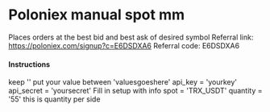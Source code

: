 # Poloniex manual spot mm
Places orders at the best bid and best ask of desired symbol
Referral link: https://poloniex.com/signup?c=E6DSDXA6
Referral code: E6DSDXA6

#### Instructions
keep '' put your value between 'valuesgoeshere'
api_key = 'yourkey'
api_secret = 'yoursecret'
Fill in setup with info
spot = 'TRX_USDT'
quantity = '55' this is quantity per side
